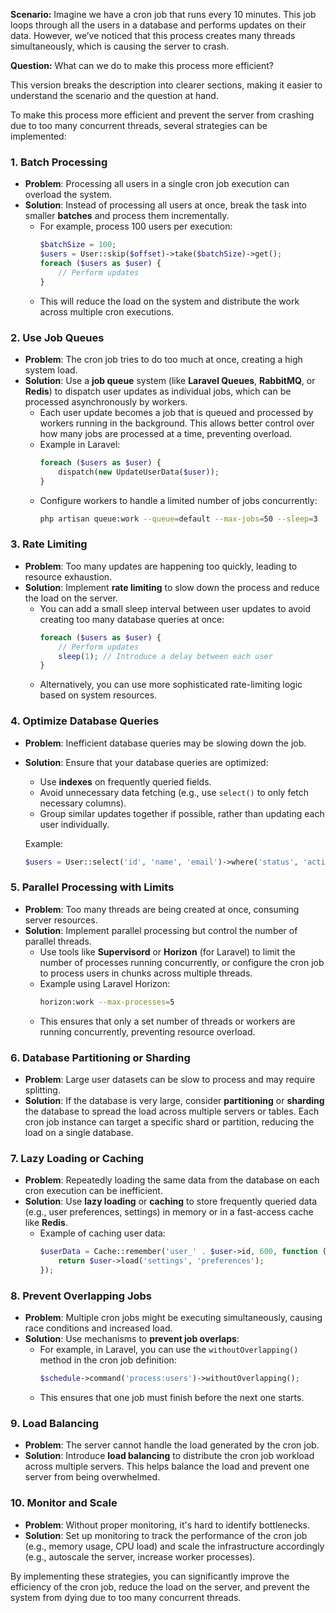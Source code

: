 **Scenario:**
Imagine we have a cron job that runs every 10 minutes. This job loops through all the users in a database and performs updates on their data. However, we’ve noticed that this process creates many threads simultaneously, which is causing the server to crash. 

**Question:**
What can we do to make this process more efficient?



This version breaks the description into clearer sections, making it easier to understand the scenario and the question at hand.


To make this process more efficient and prevent the server from crashing due to too many concurrent threads, several strategies can be implemented:

### 1. **Batch Processing**
   - **Problem**: Processing all users in a single cron job execution can overload the system.
   - **Solution**: Instead of processing all users at once, break the task into smaller **batches** and process them incrementally.
     - For example, process 100 users per execution:
       ```php
       $batchSize = 100;
       $users = User::skip($offset)->take($batchSize)->get();
       foreach ($users as $user) {
           // Perform updates
       }
       ```
     - This will reduce the load on the system and distribute the work across multiple cron executions.

### 2. **Use Job Queues**
   - **Problem**: The cron job tries to do too much at once, creating a high system load.
   - **Solution**: Use a **job queue** system (like **Laravel Queues**, **RabbitMQ**, or **Redis**) to dispatch user updates as individual jobs, which can be processed asynchronously by workers.
     - Each user update becomes a job that is queued and processed by workers running in the background. This allows better control over how many jobs are processed at a time, preventing overload.
     - Example in Laravel:
       ```php
       foreach ($users as $user) {
           dispatch(new UpdateUserData($user));
       }
       ```
     - Configure workers to handle a limited number of jobs concurrently:
       ```bash
       php artisan queue:work --queue=default --max-jobs=50 --sleep=3
       ```

### 3. **Rate Limiting**
   - **Problem**: Too many updates are happening too quickly, leading to resource exhaustion.
   - **Solution**: Implement **rate limiting** to slow down the process and reduce the load on the server.
     - You can add a small sleep interval between user updates to avoid creating too many database queries at once:
       ```php
       foreach ($users as $user) {
           // Perform updates
           sleep(1); // Introduce a delay between each user
       }
       ```
     - Alternatively, you can use more sophisticated rate-limiting logic based on system resources.

### 4. **Optimize Database Queries**
   - **Problem**: Inefficient database queries may be slowing down the job.
   - **Solution**: Ensure that your database queries are optimized:
     - Use **indexes** on frequently queried fields.
     - Avoid unnecessary data fetching (e.g., use `select()` to only fetch necessary columns).
     - Group similar updates together if possible, rather than updating each user individually.

     Example:
     ```php
     $users = User::select('id', 'name', 'email')->where('status', 'active')->get();
     ```

### 5. **Parallel Processing with Limits**
   - **Problem**: Too many threads are being created at once, consuming server resources.
   - **Solution**: Implement parallel processing but control the number of parallel threads.
     - Use tools like **Supervisord** or **Horizon** (for Laravel) to limit the number of processes running concurrently, or configure the cron job to process users in chunks across multiple threads.
     - Example using Laravel Horizon:
       ```bash
       horizon:work --max-processes=5
       ```
     - This ensures that only a set number of threads or workers are running concurrently, preventing resource overload.

### 6. **Database Partitioning or Sharding**
   - **Problem**: Large user datasets can be slow to process and may require splitting.
   - **Solution**: If the database is very large, consider **partitioning** or **sharding** the database to spread the load across multiple servers or tables. Each cron job instance can target a specific shard or partition, reducing the load on a single database.
   
### 7. **Lazy Loading or Caching**
   - **Problem**: Repeatedly loading the same data from the database on each cron execution can be inefficient.
   - **Solution**: Use **lazy loading** or **caching** to store frequently queried data (e.g., user preferences, settings) in memory or in a fast-access cache like **Redis**.
     - Example of caching user data:
       ```php
       $userData = Cache::remember('user_' . $user->id, 600, function () use ($user) {
           return $user->load('settings', 'preferences');
       });
       ```

### 8. **Prevent Overlapping Jobs**
   - **Problem**: Multiple cron jobs might be executing simultaneously, causing race conditions and increased load.
   - **Solution**: Use mechanisms to **prevent job overlaps**:
     - For example, in Laravel, you can use the `withoutOverlapping()` method in the cron job definition:
       ```php
       $schedule->command('process:users')->withoutOverlapping();
       ```
     - This ensures that one job must finish before the next one starts.

### 9. **Load Balancing**
   - **Problem**: The server cannot handle the load generated by the cron job.
   - **Solution**: Introduce **load balancing** to distribute the cron job workload across multiple servers. This helps balance the load and prevent one server from being overwhelmed.

### 10. **Monitor and Scale**
   - **Problem**: Without proper monitoring, it's hard to identify bottlenecks.
   - **Solution**: Set up monitoring to track the performance of the cron job (e.g., memory usage, CPU load) and scale the infrastructure accordingly (e.g., autoscale the server, increase worker processes).

By implementing these strategies, you can significantly improve the efficiency of the cron job, reduce the load on the server, and prevent the system from dying due to too many concurrent threads.


